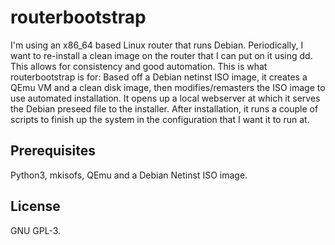 # routerbootstrap
I'm using an x86_64 based Linux router that runs Debian. Periodically, I want
to re-install a clean image on the router that I can put on it using dd. This
allows for consistency and good automation. This is what routerbootstrap is
for: Based off a Debian netinst ISO image, it creates a QEmu VM and a clean
disk image, then modifies/remasters the ISO image to use automated
installation. It opens up a local webserver at which it serves the Debian
preseed file to the installer. After installation, it runs a couple of scripts
to finish up the system in the configuration that I want it to run at.

## Prerequisites
Python3, mkisofs, QEmu and a Debian Netinst ISO image.

## License
GNU GPL-3.
